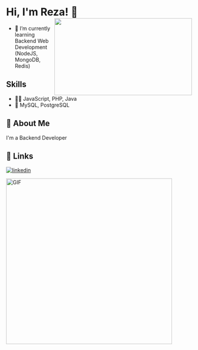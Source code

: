 

<!--
**kizaru1st/kizaru1st** is a ✨ _special_ ✨ repository because its `README.md` (this file) appears on your GitHub profile.

Here are some ideas to get you started:

- 🔭 I’m currently working on ...
- 👯 I’m looking to collaborate on ...
- 🤔 I’m looking for help with ...
- 💬 Ask me about ...
- 📫 How to reach me: ...
- 😄 Pronouns: ...
- ⚡ Fun fact: ...
-->


# Hi, I'm Reza! 👋 <img src="https://i.imgur.com/KXx0cCx.gif" align="right" width="373.5px" height="208.5px">
- 🌱 I’m currently learning Backend Web Development (NodeJS, MongoDB, Redis)


## Skills
- 👨‍💻 JavaScript, PHP, Java
- 💽 MySQL, PostgreSQL

## 🚀 About Me
I'm a Backend Developer


## 🔗 Links
[![linkedin](https://img.shields.io/badge/linkedin-0A66C2?style=for-the-badge&logo=linkedin&logoColor=white)](https://www.linkedin.com/in/muhammad-reza-rizki-rahmadi-051212216/)

<img hight="320" width="450" align="left" alt="GIF" src="https://github.com/Xx-Ashutosh-xX/Xx-Ashutosh-xX/blob/master/assets/93195.gif">













